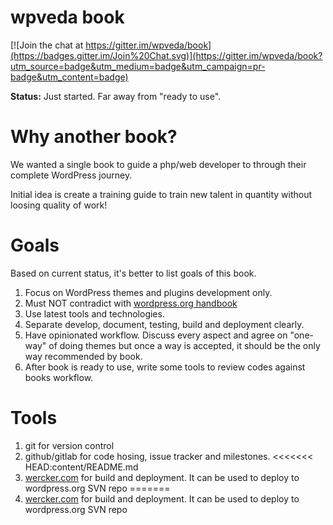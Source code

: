 wpveda book
===========

[![Join the chat at https://gitter.im/wpveda/book](https://badges.gitter.im/Join%20Chat.svg)](https://gitter.im/wpveda/book?utm_source=badge&utm_medium=badge&utm_campaign=pr-badge&utm_content=badge)

**Status:** Just started. Far away from "ready to use".

Why another book?
=================

We wanted a single book to guide a php/web developer to through their complete WordPress journey.

Initial idea is create a training guide to train new talent in quantity without loosing quality of work!

Goals
======

Based on current status, it's better to list goals of this book.

1. Focus on WordPress themes and plugins development only.
2. Must NOT contradict with [wordpress.org handbook](https://make.wordpress.org/core/handbook/)
3. Use latest tools and technologies.
4. Separate develop, document, testing, build and deployment clearly.
5. Have opinionated workflow. Discuss every aspect and agree on "one-way" of doing themes but once a way is accepted, it should be the only way recommended by book.
6. After book is ready to use, write some tools to review codes against books workflow.


Tools
======

1. git for version control
2. github/gitlab for code hosing, issue tracker and milestones.
<<<<<<< HEAD:content/README.md
3. [wercker.com](wercker.com) for build and deployment. It can be used to deploy to wordpress.org SVN repo
=======
3. [wercker.com](http://wercker.com/) for build and deployment. It can be used to deploy to wordpress.org SVN repo
